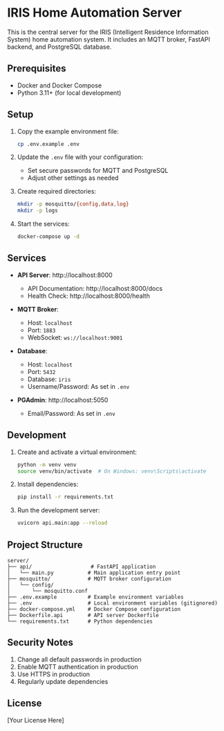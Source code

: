 # IRIS Home Automation Server

This is the central server for the IRIS (Intelligent Residence Information System) home automation system. It includes an MQTT broker, FastAPI backend, and PostgreSQL database.

## Prerequisites

- Docker and Docker Compose
- Python 3.11+ (for local development)

## Setup

1. Copy the example environment file:
   ```bash
   cp .env.example .env
   ```

2. Update the `.env` file with your configuration:
   - Set secure passwords for MQTT and PostgreSQL
   - Adjust other settings as needed

3. Create required directories:
   ```bash
   mkdir -p mosquitto/{config,data,log}
   mkdir -p logs
   ```

4. Start the services:
   ```bash
   docker-compose up -d
   ```

## Services

- **API Server**: http://localhost:8000
  - API Documentation: http://localhost:8000/docs
  - Health Check: http://localhost:8000/health

- **MQTT Broker**:
  - Host: `localhost`
  - Port: `1883`
  - WebSocket: `ws://localhost:9001`

- **Database**:
  - Host: `localhost`
  - Port: `5432`
  - Database: `iris`
  - Username/Password: As set in `.env`

- **PGAdmin**: http://localhost:5050
  - Email/Password: As set in `.env`

## Development

1. Create and activate a virtual environment:
   ```bash
   python -m venv venv
   source venv/bin/activate  # On Windows: venv\Scripts\activate
   ```

2. Install dependencies:
   ```bash
   pip install -r requirements.txt
   ```

3. Run the development server:
   ```bash
   uvicorn api.main:app --reload
   ```

## Project Structure

```
server/
├── api/                   # FastAPI application
│   └── main.py           # Main application entry point
├── mosquitto/            # MQTT broker configuration
│   └── config/
│       └── mosquitto.conf
├── .env.example          # Example environment variables
├── .env                  # Local environment variables (gitignored)
├── docker-compose.yml    # Docker Compose configuration
├── Dockerfile.api        # API server Dockerfile
└── requirements.txt      # Python dependencies
```

## Security Notes

1. Change all default passwords in production
2. Enable MQTT authentication in production
3. Use HTTPS in production
4. Regularly update dependencies

## License

[Your License Here]
